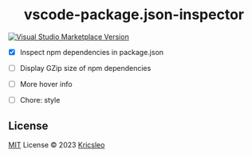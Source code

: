 <h1 align="center">vscode-package.json-inspector</h1>

<a href="https://marketplace.visualstudio.com/items?itemName=kricsleo.vscode-package.json-inspector" target="__blank"><img src="https://img.shields.io/visual-studio-marketplace/v/kricsleo.vscode-package.json-inspector.svg?color=eee&amp;label=VS%20Code%20Marketplace&logo=visual-studio-code" alt="Visual Studio Marketplace Version" /></a>

- [x] Inspect npm dependencies in package.json
- [ ] Display GZip size of npm dependencies
- [ ] More hover info
- [ ] Chore: style


## License

[MIT](./LICENSE) License © 2023 [Kricsleo](https://github.com/kricsleo)
